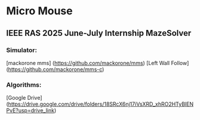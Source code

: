 # Micro Mouse
## IEEE RAS 2025 June-July Internship MazeSolver


### Simulator:
[mackorone mms] (https://github.com/mackorone/mms)
[Left Wall Follow] (https://github.com/mackorone/mms-c)

### Algorithms:
[Google Drive] (https://drive.google.com/drive/folders/18SRcX6nj17iVsXRD_xhRO2HTyBlENPvE?usp=drive_link)
